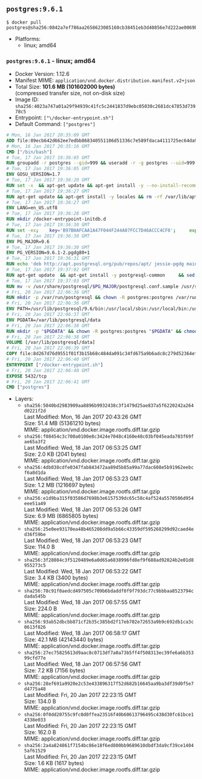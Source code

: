 ## `postgres:9.6.1`

```console
$ docker pull postgres@sha256:0842a7ef786aa2658623085160cb38451eb3d40856e7d222ae0069b6e6296877
```

-	Platforms:
	-	linux; amd64

### `postgres:9.6.1` - linux; amd64

-	Docker Version: 1.12.6
-	Manifest MIME: `application/vnd.docker.distribution.manifest.v2+json`
-	Total Size: **101.6 MB (101602000 bytes)**  
	(compressed transfer size, not on-disk size)
-	Image ID: `sha256:4023a747a01a29f94939c41fc5c2441837d9ebc05030c2681dc47853d73978c5`
-	Entrypoint: `["\/docker-entrypoint.sh"]`
-	Default Command: `["postgres"]`

```dockerfile
# Mon, 16 Jan 2017 20:35:09 GMT
ADD file:89ecb642d662ee7edbb868340551106d51336c7e589fdaca4111725ec64da957 in / 
# Mon, 16 Jan 2017 20:35:16 GMT
CMD ["/bin/bash"]
# Tue, 17 Jan 2017 19:36:05 GMT
RUN groupadd -r postgres --gid=999 && useradd -r -g postgres --uid=999 postgres
# Tue, 17 Jan 2017 19:36:05 GMT
ENV GOSU_VERSION=1.7
# Tue, 17 Jan 2017 19:36:20 GMT
RUN set -x 	&& apt-get update && apt-get install -y --no-install-recommends ca-certificates wget && rm -rf /var/lib/apt/lists/* 	&& wget -O /usr/local/bin/gosu "https://github.com/tianon/gosu/releases/download/$GOSU_VERSION/gosu-$(dpkg --print-architecture)" 	&& wget -O /usr/local/bin/gosu.asc "https://github.com/tianon/gosu/releases/download/$GOSU_VERSION/gosu-$(dpkg --print-architecture).asc" 	&& export GNUPGHOME="$(mktemp -d)" 	&& gpg --keyserver ha.pool.sks-keyservers.net --recv-keys B42F6819007F00F88E364FD4036A9C25BF357DD4 	&& gpg --batch --verify /usr/local/bin/gosu.asc /usr/local/bin/gosu 	&& rm -r "$GNUPGHOME" /usr/local/bin/gosu.asc 	&& chmod +x /usr/local/bin/gosu 	&& gosu nobody true 	&& apt-get purge -y --auto-remove ca-certificates wget
# Tue, 17 Jan 2017 19:36:27 GMT
RUN apt-get update && apt-get install -y locales && rm -rf /var/lib/apt/lists/* 	&& localedef -i en_US -c -f UTF-8 -A /usr/share/locale/locale.alias en_US.UTF-8
# Tue, 17 Jan 2017 19:36:27 GMT
ENV LANG=en_US.utf8
# Tue, 17 Jan 2017 19:36:28 GMT
RUN mkdir /docker-entrypoint-initdb.d
# Tue, 17 Jan 2017 19:36:30 GMT
RUN set -ex; 	key='B97B0AFCAA1A47F044F244A07FCC7D46ACCC4CF8'; 	export GNUPGHOME="$(mktemp -d)"; 	gpg --keyserver ha.pool.sks-keyservers.net --recv-keys "$key"; 	gpg --export "$key" > /etc/apt/trusted.gpg.d/postgres.gpg; 	rm -r "$GNUPGHOME"; 	apt-key list
# Tue, 17 Jan 2017 19:36:30 GMT
ENV PG_MAJOR=9.6
# Tue, 17 Jan 2017 19:36:30 GMT
ENV PG_VERSION=9.6.1-2.pgdg80+1
# Tue, 17 Jan 2017 19:36:31 GMT
RUN echo 'deb http://apt.postgresql.org/pub/repos/apt/ jessie-pgdg main' $PG_MAJOR > /etc/apt/sources.list.d/pgdg.list
# Tue, 17 Jan 2017 19:37:02 GMT
RUN apt-get update 	&& apt-get install -y postgresql-common 	&& sed -ri 's/#(create_main_cluster) .*$/\1 = false/' /etc/postgresql-common/createcluster.conf 	&& apt-get install -y 		postgresql-$PG_MAJOR=$PG_VERSION 		postgresql-contrib-$PG_MAJOR=$PG_VERSION 	&& rm -rf /var/lib/apt/lists/*
# Tue, 17 Jan 2017 19:37:03 GMT
RUN mv -v /usr/share/postgresql/$PG_MAJOR/postgresql.conf.sample /usr/share/postgresql/ 	&& ln -sv ../postgresql.conf.sample /usr/share/postgresql/$PG_MAJOR/ 	&& sed -ri "s!^#?(listen_addresses)\s*=\s*\S+.*!\1 = '*'!" /usr/share/postgresql/postgresql.conf.sample
# Fri, 20 Jan 2017 22:06:36 GMT
RUN mkdir -p /var/run/postgresql && chown -R postgres:postgres /var/run/postgresql && chmod g+s /var/run/postgresql
# Fri, 20 Jan 2017 22:06:36 GMT
ENV PATH=/usr/lib/postgresql/9.6/bin:/usr/local/sbin:/usr/local/bin:/usr/sbin:/usr/bin:/sbin:/bin
# Fri, 20 Jan 2017 22:06:37 GMT
ENV PGDATA=/var/lib/postgresql/data
# Fri, 20 Jan 2017 22:06:38 GMT
RUN mkdir -p "$PGDATA" && chown -R postgres:postgres "$PGDATA" && chmod 777 "$PGDATA" # this 777 will be replaced by 700 at runtime (allows semi-arbitrary "--user" values)
# Fri, 20 Jan 2017 22:06:38 GMT
VOLUME [/var/lib/postgresql/data]
# Fri, 20 Jan 2017 22:06:39 GMT
COPY file:8d267d76d9551f01f3b15b68c484da091c34fd675a9b6adc8c279d52364efdfc in / 
# Fri, 20 Jan 2017 22:06:40 GMT
ENTRYPOINT ["/docker-entrypoint.sh"]
# Fri, 20 Jan 2017 22:06:40 GMT
EXPOSE 5432/tcp
# Fri, 20 Jan 2017 22:06:41 GMT
CMD ["postgres"]
```

-	Layers:
	-	`sha256:5040bd2983909aa8896b9932438c3f1479d25ae837a5f6220242a264d0221f2d`  
		Last Modified: Mon, 16 Jan 2017 20:43:26 GMT  
		Size: 51.4 MB (51361210 bytes)  
		MIME: application/vnd.docker.image.rootfs.diff.tar.gzip
	-	`sha256:f08454c3c700a0100e8c3424e7048c4160e48c03bf045eada703f69fae65a3f2`  
		Last Modified: Wed, 18 Jan 2017 06:53:25 GMT  
		Size: 2.0 KB (2041 bytes)  
		MIME: application/vnd.docker.image.rootfs.diff.tar.gzip
	-	`sha256:4db038cdfe0347fab843472aa89d5b85a99a77dac608e5b91962eebcf6a8d1da`  
		Last Modified: Wed, 18 Jan 2017 06:53:23 GMT  
		Size: 1.2 MB (1216697 bytes)  
		MIME: application/vnd.docker.image.rootfs.diff.tar.gzip
	-	`sha256:e1d9ba315f03586d7698b3e6157539dc65c58c4af524a5570506d954eee51a49`  
		Last Modified: Wed, 18 Jan 2017 06:53:26 GMT  
		Size: 6.9 MB (6865805 bytes)  
		MIME: application/vnd.docker.image.rootfs.diff.tar.gzip
	-	`sha256:25e0ee93170ea48b465208dd9a5b66c43359df595268299d92caed4ed36f59be`  
		Last Modified: Wed, 18 Jan 2017 06:53:23 GMT  
		Size: 114.0 B  
		MIME: application/vnd.docker.image.rootfs.diff.tar.gzip
	-	`sha256:3f28084c3f5120489e6a0d65a6838996fd8ef9f688ad92024b2e01d8955273c5`  
		Last Modified: Wed, 18 Jan 2017 06:53:22 GMT  
		Size: 3.4 KB (3400 bytes)  
		MIME: application/vnd.docker.image.rootfs.diff.tar.gzip
	-	`sha256:78c91f0aedcd497505c709b6bdaddf0f9f793dc77c9bbbaa8523794cdada545b`  
		Last Modified: Wed, 18 Jan 2017 06:57:55 GMT  
		Size: 224.0 B  
		MIME: application/vnd.docker.image.rootfs.diff.tar.gzip
	-	`sha256:93ab52dbcbb871cf2b35c385bd2f17eb702e72653a9b9c692db1ca3c0613f826`  
		Last Modified: Wed, 18 Jan 2017 06:58:17 GMT  
		Size: 42.1 MB (42143440 bytes)  
		MIME: application/vnd.docker.image.rootfs.diff.tar.gzip
	-	`sha256:27ec75825613d9aac8c0713df7a0a73b5ff4f508313ec39fe6a6b35399cfd77e`  
		Last Modified: Wed, 18 Jan 2017 06:57:56 GMT  
		Size: 7.2 KB (7156 bytes)  
		MIME: application/vnd.docker.image.rootfs.diff.tar.gzip
	-	`sha256:28ef691a9920e2c53e433896317f52d682b16645aa9ba3df39d0f5e7d4775a48`  
		Last Modified: Fri, 20 Jan 2017 22:23:15 GMT  
		Size: 134.0 B  
		MIME: application/vnd.docker.image.rootfs.diff.tar.gzip
	-	`sha256:0f0dd20755c9fc0d0ffea23516f40b60613796495c438d30fc61bce14338e033`  
		Last Modified: Fri, 20 Jan 2017 22:23:15 GMT  
		Size: 162.0 B  
		MIME: application/vnd.docker.image.rootfs.diff.tar.gzip
	-	`sha256:2a4a824861f7154bc86e18f6ed800bb9689610dbdf3da9cf39ce14045af61529`  
		Last Modified: Fri, 20 Jan 2017 22:23:15 GMT  
		Size: 1.6 KB (1617 bytes)  
		MIME: application/vnd.docker.image.rootfs.diff.tar.gzip

